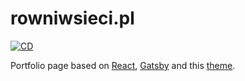 # rowniwsieci.pl

[![CD](https://github.com/silesiansolutions/rowniwsieci.pl/actions/workflows/cd.yml/badge.svg)](https://github.com/silesiansolutions/rowniwsieci.pl/actions/workflows/cd.yml)

Portfolio page based on [React](https://react.dev), [Gatsby](https://www.gatsbyjs.com) and this [theme](https://github.com/LekoArts/gatsby-themes/tree/main/themes/gatsby-theme-jodie).
